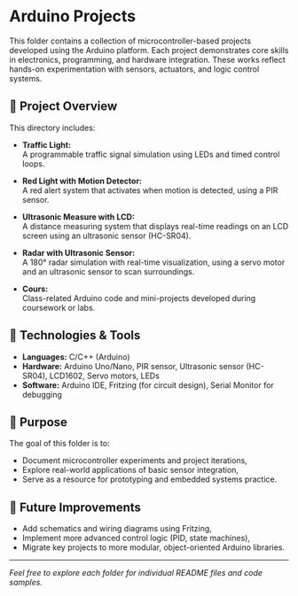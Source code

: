 # Arduino Projects

This folder contains a collection of microcontroller-based projects developed using the Arduino platform. Each project demonstrates core skills in electronics, programming, and hardware integration. These works reflect hands-on experimentation with sensors, actuators, and logic control systems.

## 📂 Project Overview

This directory includes:

- **Traffic Light:**  
  A programmable traffic signal simulation using LEDs and timed control loops.

- **Red Light with Motion Detector:**  
  A red alert system that activates when motion is detected, using a PIR sensor.

- **Ultrasonic Measure with LCD:**  
  A distance measuring system that displays real-time readings on an LCD screen using an ultrasonic sensor (HC-SR04).

- **Radar with Ultrasonic Sensor:**  
  A 180° radar simulation with real-time visualization, using a servo motor and an ultrasonic sensor to scan surroundings.

- **Cours:**  
  Class-related Arduino code and mini-projects developed during coursework or labs.

## 🔧 Technologies & Tools

- **Languages:** C/C++ (Arduino)
- **Hardware:** Arduino Uno/Nano, PIR sensor, Ultrasonic sensor (HC-SR04), LCD1602, Servo motors, LEDs
- **Software:** Arduino IDE, Fritzing (for circuit design), Serial Monitor for debugging

## 🎯 Purpose

The goal of this folder is to:

- Document microcontroller experiments and project iterations,
- Explore real-world applications of basic sensor integration,
- Serve as a resource for prototyping and embedded systems practice.

## 🚀 Future Improvements

- Add schematics and wiring diagrams using Fritzing,
- Implement more advanced control logic (PID, state machines),
- Migrate key projects to more modular, object-oriented Arduino libraries.

---

*Feel free to explore each folder for individual README files and code samples.*
